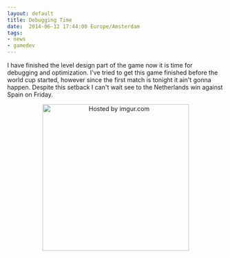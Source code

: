 ```yaml
---
layout: default
title: Debugging Time
date:  2014-06-12 17:44:00 Europe/Amsterdam
tags: 
- news 
- gamedev
---
```

<p>
I have finished the level design part of the game now it is time for debugging and optimization. I've tried to get this game finished before the world cup started, however since the first match is tonight it ain't gonna happen. Despite this setback I can't wait see to the Netherlands win against Spain on Friday.<br><center><a href="http://i.imgur.com/jaCBQXb.png"  ><img src="http://i.imgur.com/jaCBQXbl.png" title="Hosted by imgur.com" width = "340"/></a></center>
</p>